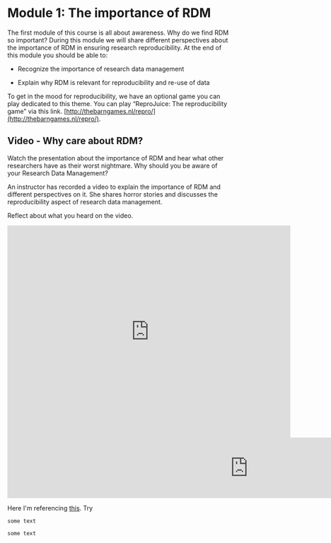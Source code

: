 # Module 1: The importance of RDM 
 

The first module of this course is all about awareness. Why do we find RDM so important? During this module we will share different perspectives about the importance of RDM in ensuring research reproducibility. At the end of this module you should be able to:

-   Recognize the importance of research data management
    
-   Explain why RDM is relevant for reproducibility and re-use of data

To get in the mood for reproducibility, we have an optional game you can play dedicated to this theme. You can play “ReproJuice: The reproducibility game” via this link.
  [http://thebarngames.nl/repro/](http://thebarngames.nl/repro/).

## Video - Why care about RDM?


Watch the presentation about the importance of RDM and hear what other researchers have as their worst nightmare. Why should you be aware of your Research Data Management?

An instructor has recorded a video to explain the importance of RDM and different perspectives on it. She shares horror stories and discusses the reproducibility aspect of research data management.

Reflect about what you heard on the video.

<iframe width="640" height="480" src="https://collegerama.tudelft.nl/Mediasite/Play/3d2eb68a00e94d92986dfcfd37f30e101d" frameborder="0" allow="autoplay; encrypted-media" allowfullscreen></iframe>

<iframe src="https://tudelft.h5p.com/content/1291934694479195817/embed" aria-label="Module 1- Reference" width="1088" height="137" frameborder="0" allowfullscreen="allowfullscreen" allow="autoplay *; geolocation *; microphone *; camera *; midi *; encrypted-media *"></iframe><script src="https://tudelft.h5p.com/js/h5p-resizer.js" charset="UTF-8"></script>


Here I'm referencing [this](section-label-1). Try [](section-label-1)

```{tip}
some text
```

```{tip}
some text
```